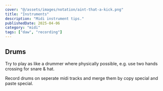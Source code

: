 ```yaml
---
cover: "@/assets/images/notation/aint-that-a-kick.png"
title: "Instruments"
description: "Midi instrument tips."
publishedDate: 2025-04-06
category: "midi"
tags: ["daw", "recording"]
---
```


## Drums

Try to play as like a drummer where physically possible, e.g. use two hands crossing for snare & hat.

Record drums on seperate midi tracks and merge them by copy special and paste special.
